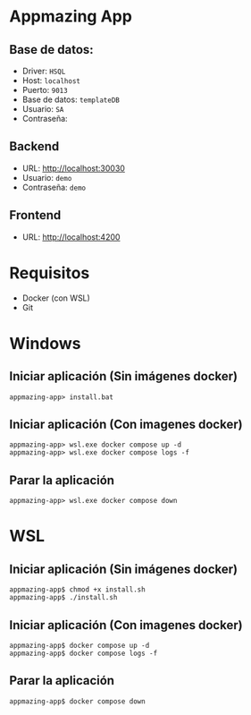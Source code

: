 # Appmazing App
## Base de datos:
* Driver: `HSQL`
* Host: `localhost`
* Puerto: `9013`
* Base de datos: `templateDB`
* Usuario: `SA`
* Contraseña: ` `
## Backend
* URL: [http://localhost:30030](http://localhost:30030)
* Usuario: `demo`
* Contraseña: `demo`
## Frontend
* URL: [http://localhost:4200](http://localhost:4200)

# Requisitos
* Docker (con WSL)
* Git

# Windows
## Iniciar aplicación (Sin imágenes docker)
```
appmazing-app> install.bat
```
## Iniciar aplicación (Con imagenes docker)
```
appmazing-app> wsl.exe docker compose up -d
appmazing-app> wsl.exe docker compose logs -f
```
## Parar la aplicación 
```
appmazing-app> wsl.exe docker compose down
```

# WSL
## Iniciar aplicación (Sin imágenes docker)
```
appmazing-app$ chmod +x install.sh
appmazing-app$ ./install.sh
```
## Iniciar aplicación (Con imagenes docker)
```
appmazing-app$ docker compose up -d
appmazing-app$ docker compose logs -f
```
## Parar la aplicación
```
appmazing-app$ docker compose down
```